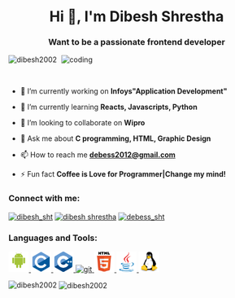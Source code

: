 
<h1 align="center">Hi 👋, I'm Dibesh Shrestha</h1>
<h3 align="center">Want to be a passionate frontend developer</h3>
<img align="right"alt="coding"width="400"src="https://i.gifer.com/5eKX.gif">


<p align="left"> <img src="https://komarev.com/ghpvc/?username=dibesh2002&label=Profile%20views&color=0e75b6&style=flat" alt="dibesh2002" /> </p>

<p align="left"> <a href="https://twitter.com/" target="blank"><img src="https://img.shields.io/twitter/follow/?logo=twitter&style=for-the-badge" alt="" /></a> </p>

- 🔭 I’m currently working on **Infoys"Application Development"**

- 🌱 I’m currently learning **Reacts, Javascripts, Python**

- 👯 I’m looking to collaborate on **Wipro**

- 💬 Ask me about **C programming, HTML, Graphic Design**

- 📫 How to reach me **debess2012@gmail.com**

- ⚡ Fun fact **Coffee is Love for Programmer|Change my mind!**

<h3 align="left">Connect with me:</h3>
<p align="left">
<a href="https://linkedin.com/in/dibesh_sht" target="blank"><img align="center" src="https://raw.githubusercontent.com/rahuldkjain/github-profile-readme-generator/master/src/images/icons/Social/linked-in-alt.svg" alt="dibesh_sht" height="30" width="40" /></a>
<a href="https://fb.com/dibesh shrestha" target="blank"><img align="center" src="https://raw.githubusercontent.com/rahuldkjain/github-profile-readme-generator/master/src/images/icons/Social/facebook.svg" alt="dibesh shrestha" height="30" width="40" /></a>
<a href="https://instagram.com/debess_sht" target="blank"><img align="center" src="https://raw.githubusercontent.com/rahuldkjain/github-profile-readme-generator/master/src/images/icons/Social/instagram.svg" alt="debess_sht" height="30" width="40" /></a>
</p>

<h3 align="left">Languages and Tools:</h3>
<p align="left"> <a href="https://developer.android.com" target="_blank" rel="noreferrer"> <img src="https://raw.githubusercontent.com/devicons/devicon/master/icons/android/android-original-wordmark.svg" alt="android" width="40" height="40"/> </a> <a href="https://www.cprogramming.com/" target="_blank" rel="noreferrer"> <img src="https://raw.githubusercontent.com/devicons/devicon/master/icons/c/c-original.svg" alt="c" width="40" height="40"/> </a> <a href="https://www.w3schools.com/cpp/" target="_blank" rel="noreferrer"> <img src="https://raw.githubusercontent.com/devicons/devicon/master/icons/cplusplus/cplusplus-original.svg" alt="cplusplus" width="40" height="40"/> </a> <a href="https://git-scm.com/" target="_blank" rel="noreferrer"> <img src="https://www.vectorlogo.zone/logos/git-scm/git-scm-icon.svg" alt="git" width="40" height="40"/> </a> <a href="https://www.w3.org/html/" target="_blank" rel="noreferrer"> <img src="https://raw.githubusercontent.com/devicons/devicon/master/icons/html5/html5-original-wordmark.svg" alt="html5" width="40" height="40"/> </a> <a href="https://www.java.com" target="_blank" rel="noreferrer"> <img src="https://raw.githubusercontent.com/devicons/devicon/master/icons/java/java-original.svg" alt="java" width="40" height="40"/> </a> <a href="https://www.linux.org/" target="_blank" rel="noreferrer"> <img src="https://raw.githubusercontent.com/devicons/devicon/master/icons/linux/linux-original.svg" alt="linux" width="40" height="40"/> </a> </p>

<p><img align="left" src="https://github-readme-stats.vercel.app/api/top-langs?username=dibesh2002&show_icons=true&locale=en&layout=compact" alt="dibesh2002" /></p>

<p>&nbsp;<img align="center" src="https://github-readme-stats.vercel.app/api?username=dibesh2002&show_icons=true&locale=en" alt="dibesh2002" /></p>
